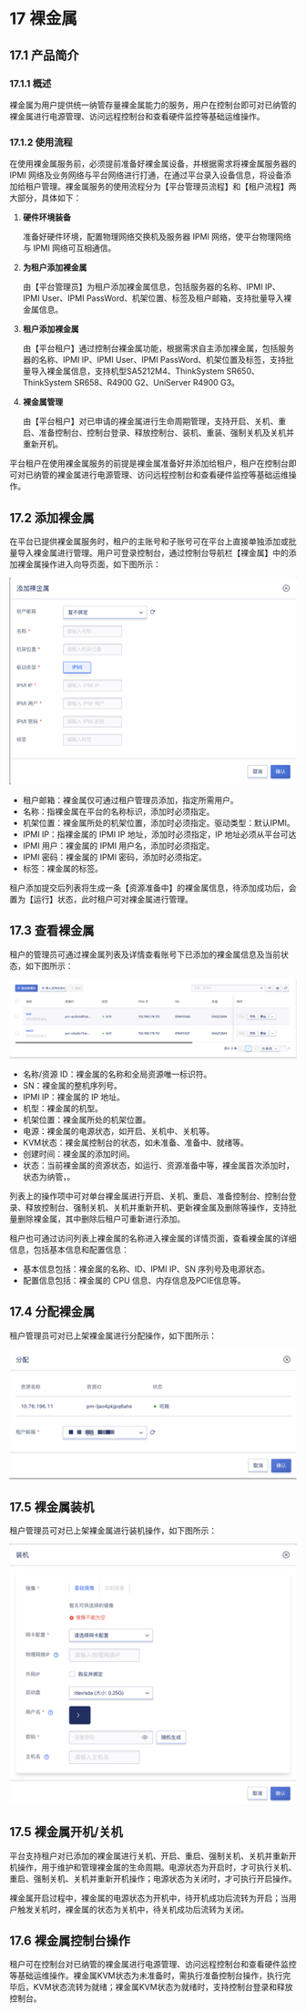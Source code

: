 # 17 裸金属

## 17.1 产品简介

### 17.1.1 概述

裸金属为用户提供统一纳管存量裸金属能力的服务，用户在控制台即可对已纳管的裸金属进行电源管理、访问远程控制台和查看硬件监控等基础运维操作。

### 17.1.2 使用流程

在使用裸金属服务前，必须提前准备好裸金属设备，并根据需求将裸金属服务器的 IPMI 网络及业务网络与平台网络进行打通，在通过平台录入设备信息，将设备添加给租户管理。裸金属服务的使用流程分为【平台管理员流程】和【租户流程】两大部分，具体如下：

1. **硬件环境装备**

   准备好硬件环境，配置物理网络交换机及服务器 IPMI 网络，使平台物理网络与 IPMI 网络可互相通信。

2. **为租户添加裸金属**

   由【平台管理员】为租户添加裸金属信息，包括服务器的名称、IPMI IP、IPMI User、IPMI PassWord、机架位置、标签及租户邮箱，支持批量导入裸金属信息。

3. **租户添加裸金属**

   由【平台租户】通过控制台裸金属功能，根据需求自主添加裸金属，包括服务器的名称、IPMI IP、IPMI User、IPMI PassWord、机架位置及标签，支持批量导入裸金属信息，支持机型SA5212M4、ThinkSystem SR650、ThinkSystem SR658、R4900 G2、UniServer R4900 G3。

4. **裸金属管理**

   由【平台租户】对已申请的裸金属进行生命周期管理，支持开启、关机、重启、准备控制台、控制台登录、释放控制台、装机、重装、强制关机及关机并重新开机。

平台租户在使用裸金属服务的前提是裸金属准备好并添加给租户，租户在控制台即可对已纳管的裸金属进行电源管理、访问远程控制台和查看硬件监控等基础运维操作。

## 17.2 添加裸金属

在平台已提供裸金属服务时，租户的主账号和子账号可在平台上直接单独添加或批量导入裸金属进行管理。用户可登录控制台，通过控制台导航栏【裸金属】中的添加裸金属操作进入向导页面，如下图所示：

![applybms](../images/userguide/applybms.png)

* 租户邮箱：裸金属仅可通过租户管理员添加，指定所需用户。
* 名称：指裸金属在平台的名称标识，添加时必须指定。
* 机架位置：裸金属所处的机架位置，添加时必须指定。驱动类型：默认IPMI。
* IPMI IP：指裸金属的 IPMI IP 地址，添加时必须指定，IP 地址必须从平台可达
* IPMI 用户：裸金属的 IPMI 用户名，添加时必须指定。
* IPMI 密码：裸金属的 IPMI 密码，添加时必须指定。
* 标签：裸金属的标签。

租户添加提交后列表将生成一条【资源准备中】的裸金属信息，待添加成功后，会置为【运行】状态，此时租户可对裸金属进行管理。

## 17.3 查看裸金属

租户的管理员可通过裸金属列表及详情查看账号下已添加的裸金属信息及当前状态，如下图所示：

![bmslist](../images/userguide/bmslist.png)

* 名称/资源 ID：裸金属的名称和全局资源唯一标识符。
* SN：裸金属的整机序列号。
* IPMI IP：裸金属的 IP 地址。
* 机型：裸金属的机型。
* 机架位置：裸金属所处的机架位置。
* 电源：裸金属的电源状态，如开启、关机中、关机等。
* KVM状态：裸金属控制台的状态，如未准备、准备中、就绪等。
* 创建时间：裸金属的添加时间。
* 状态：当前裸金属的资源状态，如运行、资源准备中等，裸金属首次添加时，状态为纳管，。

列表上的操作项中可对单台裸金属进行开启、关机、重启、准备控制台、控制台登录、释放控制台、强制关机、关机并重新开机、更新裸金属及删除等操作，支持批量删除裸金属，其中删除后租户可重新进行添加。

租户也可通过访问列表上裸金属的名称进入裸金属的详情页面，查看裸金属的详细信息，包括基本信息和配置信息：

* 基本信息包括：裸金属的名称、ID、IPMI IP、SN 序列号及电源状态。
* 配置信息包括：裸金属的 CPU 信息、内存信息及PCIE信息等。

## 17.4 分配裸金属

租户管理员可对已上架裸金属进行分配操作，如下图所示：

![bmslist](../images/userguide/pm1.png)

## 17.5 裸金属装机

租户管理员可对已上架裸金属进行装机操作，如下图所示：

![bmslist](../images/userguide/pm2.png)

## 17.5 裸金属开机/关机

平台支持租户对已添加的裸金属进行关机、开启、重启、强制关机、关机并重新开机操作，用于维护和管理裸金属的生命周期。电源状态为开启时，才可执行关机、重启、强制关机、关机并重新开机操作；电源状态为关闭时，才可执行开启操作。

裸金属开启过程中，裸金属的电源状态为开机中，待开机成功后流转为开启；当用户触发关机时，裸金属的状态为关机中，待关机成功后流转为关闭。

## 17.6 裸金属控制台操作

租户可在控制台对已纳管的裸金属进行电源管理、访问远程控制台和查看硬件监控等基础运维操作。裸金属KVM状态为未准备时，需执行准备控制台操作，执行完毕后，KVM状态流转为就绪；裸金属KVM状态为就绪时，支持控制台登录和释放控制台。

